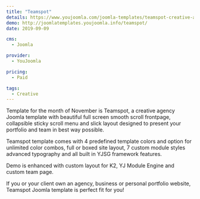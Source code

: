 ```yaml
---
title: "Teamspot"
details: https://www.youjoomla.com/joomla-templates/teamspot-creative-agency-joomla-template.html
demo: http://joomlatemplates.youjoomla.info/teamspot/
date: 2019-09-09

cms: 
  - Joomla

provider:
  - YouJoomla

pricing:
  - Paid

tags:
  - Creative
--- 
```


Template for the month of November is Teamspot, a creative agency Joomla template with beautiful full screen smooth scroll frontpage, collapsible sticky scroll menu and slick layout designed to present your portfolio and team in best way possible. 

Teamspot template comes with 4 predefined template colors and option for unlimited color combos, full or boxed site layout, 7 custom module styles advanced typography and all built in YJSG framework features.

Demo is enhanced with custom layout for K2, YJ Module Engine and custom team page.

If you or your client own an agency, business or personal portfolio website, Teamspot Joomla template is perfect fit for you! 
